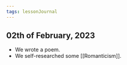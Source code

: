 ```yaml
---
tags: lessonJournal 
---
```


## 02th of February, 2023

- We wrote a poem.
- We self-researched some [[Romanticism]].